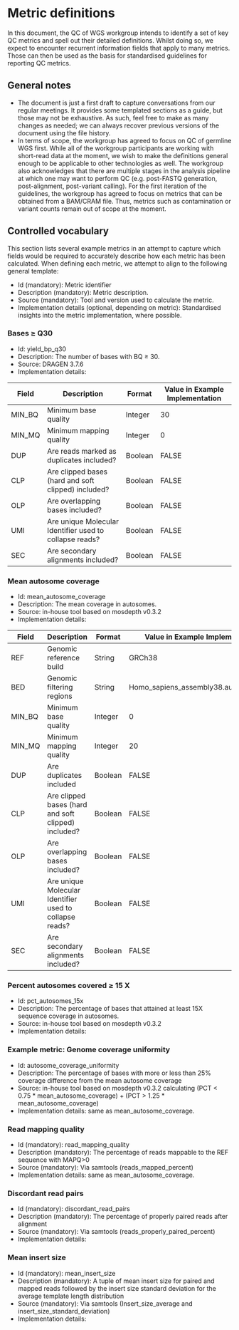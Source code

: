 # Metric definitions

In this document, the QC of WGS workgroup intends to identify a set of key QC metrics and spell out their detailed definitions. Whilst doing so, we expect to encounter recurrent information fields that apply to many metrics. Those can then be used as the basis for standardised guidelines for reporting QC metrics.

## General notes

- The document is just a first draft to capture conversations from our regular meetings. It provides some templated sections as a guide, but those may not be exhaustive. As such, feel free to make as many changes as needed; we can always recover previous versions of the document using the file history.
- In terms of scope, the workgroup has agreed to focus on QC of germline WGS first. While all of the workgroup participants are working with short-read data at the moment, we wish to make the definitions general enough to be applicable to other technologies as well. The workgroup also acknowledges that there are multiple stages in the analysis pipeline at which one may want to perform QC (e.g. post-FASTQ generation, post-alignment, post-variant calling). For the first iteration of the guidelines, the workgroup has agreed to focus on metrics that can be obtained from a BAM/CRAM file. Thus, metrics such as contamination or variant counts remain out of scope at the moment.

## Controlled vocabulary

This section lists several example metrics in an attempt to capture which fields would be required to accurately describe how each metric has been calculated. When defining each metric, we attempt to align to the following general template:

- Id (mandatory): Metric identifier
- Description (mandatory): Metric description.
- Source (mandatory): Tool and version used to calculate the metric.
- Implementation details (optional, depending on metric): Standardised insights into the metric implementation, where possible.

### Bases ≥ Q30

- Id: yield_bp_q30
- Description: The number of bases with BQ ≥ 30.
- Source: DRAGEN 3.7.6
- Implementation details:

| Field | Description | Format | Value in Example Implementation |
| ----- | ----------- | ------ | ------------------------------- |
| MIN_BQ | Minimum base quality | Integer | 30 |
| MIN_MQ | Minimum mapping quality | Integer | 0 |
| DUP | Are reads marked as duplicates included? | Boolean | FALSE |
| CLP | Are clipped bases (hard and soft clipped) included? | Boolean | FALSE |
| OLP | Are overlapping bases included? | Boolean | FALSE |
| UMI | Are unique Molecular Identifier used to collapse reads? | Boolean | FALSE |
| SEC | Are secondary alignments included? | Boolean | FALSE |

### Mean autosome coverage

- Id: mean_autosome_coverage
- Description: The mean coverage in autosomes.
- Source: in-house tool based on mosdepth v0.3.2
- Implementation details:

| Field | Description | Format | Value in Example Implementation |
| ----- | ----------- | ------ | ------------------------------- |
| REF | Genomic reference build | String | GRCh38 |
| BED | Genomic filtering regions | String | Homo_sapiens_assembly38.autosomes.bed |
| MIN_BQ | Minimum base quality | Integer | 0 |
| MIN_MQ | Minimum mapping quality | Integer | 20 |
| DUP | Are duplicates included | Boolean | FALSE |
| CLP | Are clipped bases (hard and soft clipped) included? | Boolean | FALSE |
| OLP | Are overlapping bases included? | Boolean | FALSE |
| UMI | Are unique Molecular Identifier used to collapse reads? | Boolean | FALSE |
| SEC | Are secondary alignments included? | Boolean | FALSE |

### Percent autosomes covered ≥ 15 X

- Id: pct_autosomes_15x
- Description: The percentage of bases that attained at least 15X sequence coverage in autosomes.
- Source: in-house tool based on mosdepth v0.3.2
- Implementation details:

### Example metric: Genome coverage uniformity

- Id: autosome_coverage_uniformity
- Description: The percentage of bases with more or less than 25% coverage difference from the mean autosome coverage
- Source: in-house tool based on mosdepth v0.3.2 calculating (PCT < 0.75 * mean_autosome_coverage) + (PCT > 1.25 * mean_autosome_coverage)
- Implementation details: same as mean_autosome_coverage.

### Read mapping quality

- Id (mandatory): read_mapping_quality
- Description (mandatory): The percentage of reads mappable to the REF sequence with MAPQ>0
- Source (mandatory): Via samtools (reads_mapped_percent)
- Implementation details: same as mean_autosome_coverage.

### Discordant read pairs

- Id (mandatory): discordant_read_pairs
- Description (mandatory): The percentage of properly paired reads after alignment
- Source (mandatory): Via samtools (reads_properly_paired_percent)
- Implementation details:

### Mean insert size

- Id (mandatory): mean_insert_size
- Description (mandatory): A tuple of mean insert size for paired and mapped reads followed by the insert size standard deviation for the average template length distribution
- Source (mandatory): Via samtools (Insert_size_average and insert_size_standard_deviation)
- Implementation details:
